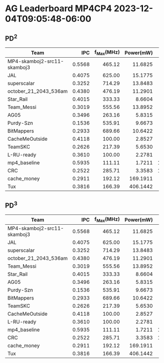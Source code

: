 # AG Leaderboard MP4CP4 2023-12-04T09:05:48-06:00

## PD<sup>2</sup>
|Team|IPC|f<sub>Max</sub>(MHz)|Power(mW)|Delay(ns)|PD<sup>2</sup>|
|---|--:|--:|--:|--:|--:|
|MP4-skamboj2-src11-skamboj3|0.5568|465.12|11.6825|1111100|14.42|
|JAL|0.4075|625.00|15.1775|1129794|19.37|
|superscalar|0.3252|714.29|13.8483|1238779|21.25|
|october_21_2043_536am|0.4380|476.19|11.2901|1379469|21.48|
|Star_Rail|0.4015|333.33|8.6604|2150076|40.04|
|Team_Messi|0.3019|555.56|13.8952|1715310|40.88|
|AG05|0.3496|263.16|5.8315|3127849|57.05|
|Purdy-Szn|0.1536|535.91|9.6673|3495268|118.10|
|BitMappers|0.2933|689.66|10.6422|3611944|138.84|
|CacheMeOutside|0.4118|100.00|2.8527|6987320|139.27|
|TeamSKC|0.2626|217.39|5.6530|5040749|143.64|
|L-RU-ready|0.3610|100.00|2.2781|7970580|144.72|
|mp4_baseline|0.5935|111.11|1.7211|11077659|211.20|
|CRC|0.2522|285.71|3.3583|10140224|345.31|
|cache_money|0.2911|192.12|169.1911|5143493|4476.04|
|Tux|0.3816|166.39|406.1442|4532051|8341.99|

## PD<sup>3</sup>
|Team|IPC|f<sub>Max</sub>(MHz)|Power(mW)|Delay(ns)|PD<sup>3</sup>|
|---|--:|--:|--:|--:|--:|
|MP4-skamboj2-src11-skamboj3|0.5568|465.12|11.6825|1111100|16.02|
|JAL|0.4075|625.00|15.1775|1129794|21.89|
|superscalar|0.3252|714.29|13.8483|1238779|26.33|
|october_21_2043_536am|0.4380|476.19|11.2901|1379469|29.64|
|Team_Messi|0.3019|555.56|13.8952|1715310|70.13|
|Star_Rail|0.4015|333.33|8.6604|2150076|86.08|
|AG05|0.3496|263.16|5.8315|3127849|178.45|
|Purdy-Szn|0.1536|535.91|9.6673|3495268|412.80|
|BitMappers|0.2933|689.66|10.6422|3611944|501.48|
|TeamSKC|0.2626|217.39|5.6530|5040749|724.05|
|CacheMeOutside|0.4118|100.00|2.8527|6987320|973.16|
|L-RU-ready|0.3610|100.00|2.2781|7970580|1153.54|
|mp4_baseline|0.5935|111.11|1.7211|11077659|2339.64|
|CRC|0.2522|285.71|3.3583|10140224|3501.52|
|cache_money|0.2911|192.12|169.1911|5143493|23022.48|
|Tux|0.3816|166.39|406.1442|4532051|37806.34|
